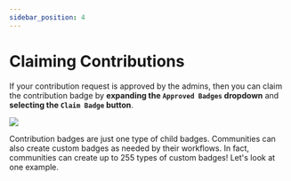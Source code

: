 ```yaml
---
sidebar_position: 4
---
```


# Claiming Contributions

If your contribution request is approved by the admins, then you can claim the contribution badge by **expanding the `Approved Badges` dropdown** and **selecting the `Claim Badge` button**.

![](../img/011-claiming_contribution_badges.gif)

Contribution badges are just one type of child badges. Communities can also create custom badges as needed by their workflows. In fact, communities can create up to 255 types of custom badges! Let's look at one example.